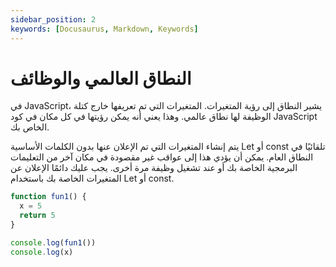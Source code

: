 ```yaml
---
sidebar_position: 2
keywords: [Docusaurus, Markdown, Keywords]
---
```


# النطاق العالمي والوظائف

في JavaScript، يشير النطاق إلى رؤية المتغيرات. المتغيرات التي تم تعريفها خارج كتلة الوظيفة لها نطاق عالمي. وهذا يعني أنه يمكن رؤيتها في كل مكان في كود JavaScript الخاص بك.

يتم إنشاء المتغيرات التي تم الإعلان عنها بدون الكلمات الأساسية Let أو const تلقائيًا في النطاق العام. يمكن أن يؤدي هذا إلى عواقب غير مقصودة في مكان آخر من التعليمات البرمجية الخاصة بك أو عند تشغيل وظيفة مرة أخرى. يجب عليك دائمًا الإعلان عن المتغيرات الخاصة بك باستخدام Let أو const.

```js
function fun1() {
  x = 5
  return 5
} 

console.log(fun1())
console.log(x)
```